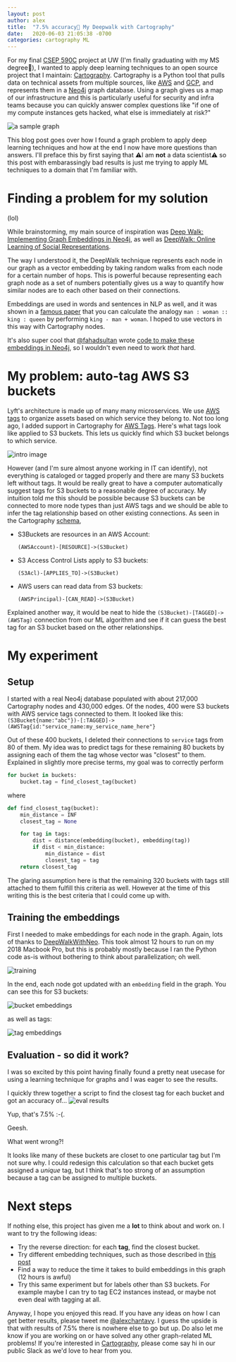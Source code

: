 ```yaml
---
layout: post
author: alex
title:  "7.5% accuracy🤫 My Deepwalk with Cartography"
date:   2020-06-03 21:05:38 -0700
categories: cartography ML
---
```


For my final [CSEP 590C](https://bit.ly/uwfsdl) project at UW (I'm finally graduating with my MS degree🎉), I wanted to apply deep learning techniques to an open source project that I maintain: [Cartography](https://github.com/lyft/cartography). Cartography is a Python tool that pulls data on technical assets from multiple sources, like [AWS](https://aws.amazon.com/) and [GCP](https://cloud.google.com/), and represents them in a [Neo4j](https://www.neo4j.com) graph database. Using a graph gives us a map of our infrastructure and this is particularly useful for security and infra teams because you can quickly answer complex questions like "if one of my compute instances gets hacked, what else is immediately at risk?"

![a sample graph](https://github.com/lyft/cartography/raw/master/docs/images/accountsandrds.png)


This blog post goes over how I found a graph problem to apply deep learning techniques and how at the end I now have more questions than answers. I'll preface this by first saying that ⚠️I am **not** a data scientist⚠️ so this post with embarassingly bad results is just me trying to apply ML techniques to a domain that I'm familiar with.

# Finding a problem for my solution
(lol)

While brainstorming, my main source of inspiration was [Deep Walk: Implementing Graph Embeddings in Neo4j](https://neo4j.com/blog/deepwalk-implementing-graph-embeddings-in-neo4j/), as well as [DeepWalk: Online Learning of Social Representations](https://arxiv.org/pdf/1403.6652.pdf). 

The way I understood it, the DeepWalk technique represents each node in our graph as a vector embedding by taking random walks from each node for a certain number of hops. This is powerful because representing each graph node as a set of numbers potentially gives us a way to quantify how similar nodes are to each other based on their connections.

Embeddings are used in words and sentences in NLP as well, and it was shown in a [famous paper](https://arxiv.org/pdf/1301.3781.pdf) that you can calculate the analogy `man : woman :: king : queen` by performing `king - man + woman`. I hoped to use vectors in this way with Cartography nodes.

It's also super cool that [@fahadsultan](https://github.com/syedfahadsultan) wrote [code to make these embeddings in Neo4j](https://github.com/syedfahadsultan/DeepWalkWithNeo), so I wouldn't even need to work _that_ hard.

# My problem: auto-tag AWS S3 buckets
Lyft's architecture is made up of many many microservices. We use [AWS tags](https://docs.aws.amazon.com/resourcegroupstagging/latest/APIReference/API_Tag.html) to organize assets based on which service they belong to. Not too long ago, I added support in Cartography for [AWS Tags](https://twitter.com/alexchantavy/status/1248022014331252736). Here's what tags look like applied to S3 buckets. This lets us quickly find which S3 bucket belongs to which service.

![intro image](/assets/img/intro-tags.png)

However (and I'm sure almost anyone working in IT can identify), not everything is cataloged or tagged properly and there are many S3 buckets left without tags. It would be really great to have a computer automatically suggest tags for S3 buckets to a reasonable degree of accuracy. My intuition told me this should be possible because S3 buckets can be connected to more node types than just AWS tags and we should be able to infer the tag relationship based on other existing connections. As seen in the Cartography [schema](https://github.com/lyft/cartography/blob/master/docs/schema/aws.md#relationships-36),

- S3Buckets are resources in an AWS Account:

	```
	(AWSAccount)-[RESOURCE]->(S3Bucket)
	```

- S3 Access Control Lists apply to S3 buckets:

	```
	(S3Acl)-[APPLIES_TO]->(S3Bucket)
	```

- AWS users can read data from S3 buckets:

    ```
    (AWSPrincipal)-[CAN_READ]->(S3Bucket)
    ```

Explained another way, it would be neat to hide the `(S3Bucket)-[TAGGED]->(AWSTag)` connection from our ML algorithm and see if it can guess the best tag for an S3 bucket based on the other relationships.

# My experiment

## Setup

I started with a real Neo4j database populated with about 217,000 Cartography nodes and 430,000 edges. Of the nodes, 400 were S3 buckets with AWS service tags connected to them. It looked like this: `(S3Bucket{name:"abc"})-[:TAGGED]->(AWSTag{id:"service_name:my_service_name_here"}` 

Out of these 400 buckets, I deleted their connections to `service` tags from 80 of them. My idea was to predict tags for these remaining 80 buckets by assigning each of them the tag whose vector was "closest" to them. Explained in slightly more precise terms, my goal was to correctly perform

```python
for bucket in buckets:
    bucket.tag = find_closest_tag(bucket)
```

where

```python
def find_closest_tag(bucket):
    min_distance = INF
    closest_tag = None

    for tag in tags:
        dist = distance(embedding(bucket), embedding(tag))
        if dist < min_distance:
            min_distance = dist
            closest_tag = tag
    return closest_tag
```

The glaring assumption here is that the remaining 320 buckets with tags still attached to them fulfill this criteria as well. However at the time of this writing this is the best criteria that I could come up with.

## Training the embeddings

First I needed to make embeddings for each node in the graph. Again, lots of thanks to [DeepWalkWithNeo](https://github.com/syedfahadsultan/DeepWalkWithNeo). This took almost 12 hours to run on my 2018 Macbook Pro, but this is probably mostly because I ran the Python code as-is without bothering to think about parallelization; oh well. 

![training](/assets/img/training.png)

In the end, each node got updated with an `embedding` field in the graph. You can see this for S3 buckets:

![bucket embeddings](/assets/img/bucket-embed.png)

as well as tags:

![tag embeddings](/assets/img/tag-embed.png)

## Evaluation - so did it work?

I was so excited by this point having finally found a pretty neat usecase for using a learning technique for graphs and I was eager to see the results.

I quickly threw together a script to find the closest tag for each bucket and got an accuracy of...
![eval results](/assets/img/eval-results-redacted.png)

Yup, that's 7.5% :-(.

Geesh.

What went wrong?!

It looks like many of these buckets are closet to one particular tag but I'm not sure why. I could redesign this calculation so that each bucket gets assigned a _unique_ tag, but I think that's too strong of an assumption because a tag can be assigned to multiple buckets.

# Next steps
If nothing else, this project has given me a **lot** to think about and work on. I want to try the following ideas:

- Try the reverse direction: for each **tag**, find the closest bucket.
- Try different embedding techniques, such as those described in [this post](https://medium.com/octavian-ai/deep-learning-with-knowledge-graphs-3df0b469a61a)
- Find a way to reduce the time it takes to build embeddings in this graph (12 hours is awful)
- Try this same experiment but for labels other than S3 buckets. For example maybe I can try to tag EC2 instances instead, or maybe not even deal with tagging at all.

Anyway, I hope you enjoyed this read. If you have any ideas on how I can get better results, please tweet me [@alexchantavy](https://twitter.com/alexchantavy). I guess the upside is that with results of 7.5% there is nowhere else to go but up. Do also let me know if you are working on or have solved any other graph-related ML problems! If you're interested in [Cartography](https://github.com/lyft/cartography), please come say hi in our public Slack as we'd love to hear from you.